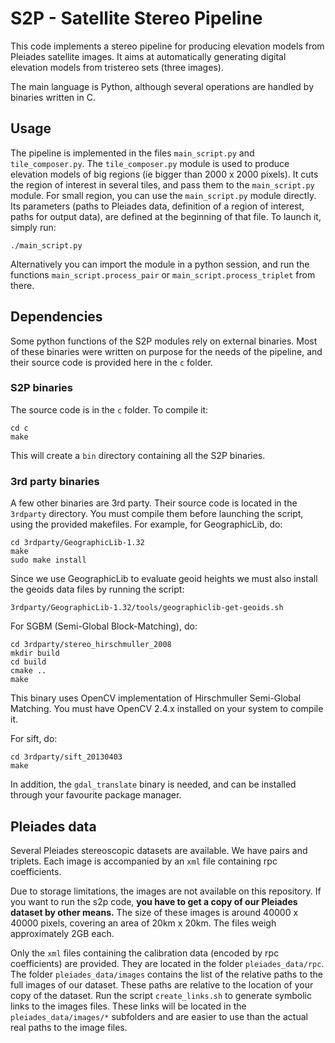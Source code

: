 # S2P - Satellite Stereo Pipeline

This code implements a stereo pipeline for producing elevation models from
Pleiades satellite images. It aims at automatically generating digital
elevation models from tristereo sets (three images).

The main language is Python, although several operations are handled by
binaries written in C.

## Usage

The pipeline is implemented in the files `main_script.py` and
`tile_composer.py`. The `tile_composer.py` module is used to produce elevation
models of big regions (ie bigger than 2000 x 2000 pixels). It cuts the region
of interest in several tiles, and pass them to the `main_script.py` module. For
small region, you can use the `main_script.py` module directly. Its parameters
(paths to Pleiades data, definition of a region of interest, paths for output
data), are defined at the beginning of that file. To launch it, simply run:

    ./main_script.py

Alternatively you can import the module in a python session, and run the
functions `main_script.process_pair` or `main_script.process_triplet` from
there.



## Dependencies

Some python functions of the S2P modules rely on external binaries. Most of
these binaries were written on purpose for the needs of the pipeline, and their
source code is provided here in the `c` folder.

### S2P binaries

The source code is in the `c` folder. To compile it:

    cd c
    make

This will create a `bin` directory containing all the S2P binaries.

### 3rd party binaries

A few other binaries are 3rd party. Their source code is located in the
`3rdparty` directory. You must compile them before launching the script, using
the provided makefiles. For example, for GeographicLib, do:

    cd 3rdparty/GeographicLib-1.32
    make
    sudo make install

Since we use GeographicLib to evaluate geoid heights we must also install the
geoids data files by running the script:

    3rdparty/GeographicLib-1.32/tools/geographiclib-get-geoids.sh



For SGBM (Semi-Global Block-Matching), do:

    cd 3rdparty/stereo_hirschmuller_2008
    mkdir build
    cd build
    cmake ..
    make

This binary uses OpenCV implementation of Hirschmuller Semi-Global Matching.
You must have OpenCV 2.4.x installed on your system to compile it.

For sift, do:

    cd 3rdparty/sift_20130403
    make

In addition, the `gdal_translate` binary is needed, and can be installed
through your favourite package manager.


## Pleiades data

Several Pleiades stereoscopic datasets are available. We have pairs and
triplets. Each image is accompanied by an `xml` file containing rpc
coefficients.

Due to storage limitations, the images are not available on this repository.
If you want to run the s2p code, **you have to get a copy of our Pleiades
dataset by other means.** The size of these images is around 40000 x 40000
pixels, covering an area of 20km x 20km. The files weigh approximately 2GB
each.

Only the `xml` files containing the calibration data (encoded by rpc
coefficients) are provided. They are located in the folder `pleiades_data/rpc`.
The folder `pleiades_data/images` contains the list of the relative paths to
the full images of our dataset. These paths are relative to the location of
your copy of the dataset. Run the script `create_links.sh` to generate symbolic
links to the images files. These links will be located in the
`pleiades_data/images/*` subfolders and are easier to use than the actual real
paths to the image files.

